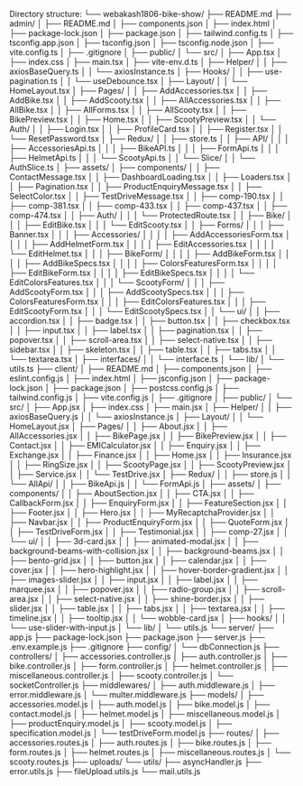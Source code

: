 Directory structure:
└── webakash1806-bike-show/
    ├── README.md
    ├── admin/
    │   ├── README.md
    │   ├── components.json
    │   ├── index.html
    │   ├── package-lock.json
    │   ├── package.json
    │   ├── tailwind.config.ts
    │   ├── tsconfig.app.json
    │   ├── tsconfig.json
    │   ├── tsconfig.node.json
    │   ├── vite.config.ts
    │   ├── .gitignore
    │   ├── public/
    │   └── src/
    │       ├── App.tsx
    │       ├── index.css
    │       ├── main.tsx
    │       ├── vite-env.d.ts
    │       ├── Helper/
    │       │   ├── axiosBaseQuery.ts
    │       │   └── axiosInstance.ts
    │       ├── Hooks/
    │       │   ├── use-pagination.ts
    │       │   └── useDebounce.tsx
    │       ├── Layout/
    │       │   └── HomeLayout.tsx
    │       ├── Pages/
    │       │   ├── AddAccessories.tsx
    │       │   ├── AddBike.tsx
    │       │   ├── AddScooty.tsx
    │       │   ├── AllAccessories.tsx
    │       │   ├── AllBike.tsx
    │       │   ├── AllForms.tsx
    │       │   ├── AllScooty.tsx
    │       │   ├── BikePreview.tsx
    │       │   ├── Home.tsx
    │       │   ├── ScootyPreview.tsx
    │       │   └── Auth/
    │       │       ├── Login.tsx
    │       │       ├── ProfileCard.tsx
    │       │       ├── Register.tsx
    │       │       └── ResetPassword.tsx
    │       ├── Redux/
    │       │   ├── store.ts
    │       │   ├── API/
    │       │   │   ├── AccessoriesApi.ts
    │       │   │   ├── BikeAPI.ts
    │       │   │   ├── FormApi.ts
    │       │   │   ├── HelmetApi.ts
    │       │   │   └── ScootyApi.ts
    │       │   └── Slice/
    │       │       └── AuthSlice.ts
    │       ├── assets/
    │       ├── components/
    │       │   ├── ContactMessage.tsx
    │       │   ├── DashboardLoading.tsx
    │       │   ├── Loaders.tsx
    │       │   ├── Pagination.tsx
    │       │   ├── ProductEnquiryMessage.tsx
    │       │   ├── SelectColor.tsx
    │       │   ├── TestDriveMessage.tsx
    │       │   ├── comp-190.tsx
    │       │   ├── comp-381.tsx
    │       │   ├── comp-433.tsx
    │       │   ├── comp-437.tsx
    │       │   ├── comp-474.tsx
    │       │   ├── Auth/
    │       │   │   └── ProtectedRoute.tsx
    │       │   ├── Bike/
    │       │   │   ├── EditBike.tsx
    │       │   │   └── EditScooty.tsx
    │       │   ├── Forms/
    │       │   │   ├── Banner.tsx
    │       │   │   ├── Accessories/
    │       │   │   │   ├── AddAccessoriesForm.tsx
    │       │   │   │   ├── AddHelmetForm.tsx
    │       │   │   │   ├── EditAccessories.tsx
    │       │   │   │   └── EditHelmet.tsx
    │       │   │   ├── BikeForm/
    │       │   │   │   ├── AddBikeForm.tsx
    │       │   │   │   ├── AddBikeSpecs.tsx
    │       │   │   │   ├── ColorsFeaturesForm.tsx
    │       │   │   │   ├── EditBikeForm.tsx
    │       │   │   │   ├── EditBikeSpecs.tsx
    │       │   │   │   └── EditColorsFeatures.tsx
    │       │   │   └── ScootyForm/
    │       │   │       ├── AddScootyForm.tsx
    │       │   │       ├── AddScootySpecs.tsx
    │       │   │       ├── ColorsFeaturesForm.tsx
    │       │   │       ├── EditColorsFeatures.tsx
    │       │   │       ├── EditScootyForm.tsx
    │       │   │       └── EditScootySpecs.tsx
    │       │   └── ui/
    │       │       ├── accordion.tsx
    │       │       ├── badge.tsx
    │       │       ├── button.tsx
    │       │       ├── checkbox.tsx
    │       │       ├── input.tsx
    │       │       ├── label.tsx
    │       │       ├── pagination.tsx
    │       │       ├── popover.tsx
    │       │       ├── scroll-area.tsx
    │       │       ├── select-native.tsx
    │       │       ├── sidebar.tsx
    │       │       ├── skeleton.tsx
    │       │       ├── table.tsx
    │       │       ├── tabs.tsx
    │       │       └── textarea.tsx
    │       ├── interfaces/
    │       │   └── interface.ts
    │       └── lib/
    │           └── utils.ts
    ├── client/
    │   ├── README.md
    │   ├── components.json
    │   ├── eslint.config.js
    │   ├── index.html
    │   ├── jsconfig.json
    │   ├── package-lock.json
    │   ├── package.json
    │   ├── postcss.config.js
    │   ├── tailwind.config.js
    │   ├── vite.config.js
    │   ├── .gitignore
    │   ├── public/
    │   └── src/
    │       ├── App.jsx
    │       ├── index.css
    │       ├── main.jsx
    │       ├── Helper/
    │       │   ├── axiosBaseQuery.js
    │       │   └── axiosInstance.js
    │       ├── Layout/
    │       │   └── HomeLayout.jsx
    │       ├── Pages/
    │       │   ├── About.jsx
    │       │   ├── AllAccessories.jsx
    │       │   ├── BikePage.jsx
    │       │   ├── BikePreview.jsx
    │       │   ├── Contact.jsx
    │       │   ├── EMICalculator.jsx
    │       │   ├── Enquiry.jsx
    │       │   ├── Exchange.jsx
    │       │   ├── Finance.jsx
    │       │   ├── Home.jsx
    │       │   ├── Insurance.jsx
    │       │   ├── RingSize.jsx
    │       │   ├── ScootyPage.jsx
    │       │   ├── ScootyPreview.jsx
    │       │   ├── Service.jsx
    │       │   └── TestDrive.jsx
    │       ├── Redux/
    │       │   ├── store.js
    │       │   └── AllApi/
    │       │       ├── BikeApi.js
    │       │       └── FormApi.js
    │       ├── assets/
    │       ├── components/
    │       │   ├── AboutSection.jsx
    │       │   ├── CTA.jsx
    │       │   ├── CallbackForm.jsx
    │       │   ├── EnquiryForm.jsx
    │       │   ├── FeatureSection.jsx
    │       │   ├── Footer.jsx
    │       │   ├── Hero.jsx
    │       │   ├── MyRecaptchaProvider.jsx
    │       │   ├── Navbar.jsx
    │       │   ├── ProductEnquiryForm.jsx
    │       │   ├── QuoteForm.jsx
    │       │   ├── TestDriveForm.jsx
    │       │   ├── Testimonial.jsx
    │       │   ├── comp-27.jsx
    │       │   └── ui/
    │       │       ├── 3d-card.jsx
    │       │       ├── animated-modal.jsx
    │       │       ├── background-beams-with-collision.jsx
    │       │       ├── background-beams.jsx
    │       │       ├── bento-grid.jsx
    │       │       ├── button.jsx
    │       │       ├── calendar.jsx
    │       │       ├── cover.jsx
    │       │       ├── hero-highlight.jsx
    │       │       ├── hover-border-gradient.jsx
    │       │       ├── images-slider.jsx
    │       │       ├── input.jsx
    │       │       ├── label.jsx
    │       │       ├── marquee.jsx
    │       │       ├── popover.jsx
    │       │       ├── radio-group.jsx
    │       │       ├── scroll-area.jsx
    │       │       ├── select-native.jsx
    │       │       ├── shine-border.jsx
    │       │       ├── slider.jsx
    │       │       ├── table.jsx
    │       │       ├── tabs.jsx
    │       │       ├── textarea.jsx
    │       │       ├── timeline.jsx
    │       │       ├── tooltip.jsx
    │       │       └── wobble-card.jsx
    │       ├── hooks/
    │       │   └── use-slider-with-input.js
    │       └── lib/
    │           └── utils.js
    └── server/
        ├── app.js
        ├── package-lock.json
        ├── package.json
        ├── server.js
        ├── .env.example.js
        ├── .gitignore
        ├── config/
        │   └── dbConnection.js
        ├── controllers/
        │   ├── accessories.controller.js
        │   ├── auth.controller.js
        │   ├── bike.controller.js
        │   ├── form.controller.js
        │   ├── helmet.controller.js
        │   ├── miscellaneous.controller.js
        │   ├── scooty.controller.js
        │   └── socketController.js
        ├── middlewares/
        │   ├── auth.middleware.js
        │   ├── error.middleware.js
        │   └── multer.middleware.js
        ├── models/
        │   ├── accessories.model.js
        │   ├── auth.model.js
        │   ├── bike.model.js
        │   ├── contact.model.js
        │   ├── helmet.model.js
        │   ├── miscellaneous.model.js
        │   ├── productEnquiry.model.js
        │   ├── scooty.model.js
        │   ├── specification.model.js
        │   └── testDriveForm.model.js
        ├── routes/
        │   ├── accessories.routes.js
        │   ├── auth.routes.js
        │   ├── bike.routes.js
        │   ├── form.routes.js
        │   ├── helmet.routes.js
        │   ├── miscellaneous.routes.js
        │   └── scooty.routes.js
        ├── uploads/
        └── utils/
            ├── asyncHandler.js
            ├── error.utils.js
            ├── fileUpload.utils.js
            └── mail.utils.js
